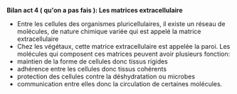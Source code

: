 **Bilan act 4 ( qu'on a pas fais ): Les matrices extracellulaire**
- Entre les cellules des organismes pluricellulaires, il existe un réseau de molécules, de nature chimique variée qui est appelé la matrice extracellulaire
- Chez les végétaux, cette matrice extracellulaire est appelée la paroi.
Les molécules qui composent ces matrices peuvent avoir plusieurs fonction:
- maintien de la forme de cellules donc tissus rigides
- adhérence entre les cellules donc tissus cohérents
- protection des cellules contre la déshydratation ou microbes
- communication entre elles donc la circulation de certaines molécules.
